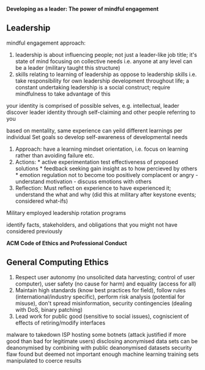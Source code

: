 <!-- SPDX-License-Identifier: zlib-acknowledgement -->

**Developing as a leader:
The power of mindful engagement**
## Leadership
mindful engagement approach:
1. leadership is about influencing people; not just a leader-like job title; 
it's state of mind focusing on collective needs
   i.e. anyone at any level can be a leader
   (military taught this structure)
2. skills relating to learning of leadership as oppose to leadership skills
   i.e. take responsibility for own leadership development throughout life; a constant undertaking
   leadership is a social construct;
   require mindfulness to take advantage of this

your identity is comprised of possible selves, e.g. intellectual, leader
discover leader identity through self-claiming and other people referring to you

based on mentality, same experience can yeild different learnings per individual
Set goals so develop self-awareness of developmental needs
1. Approach: have a learning mindset orientation, i.e. focus on learning rather than avoiding failure etc.
2. Actions: 
         * active experimentation
           test effectiveness of proposed solutions
         * feedback seeking
           gain insight as to how percieved by others
         * emotion regulation
           not to become too positively complacent or angry
           - understand motivation
           - discuss emotions with others
3. Reflection: Must reflect on experience to have experienced it; understand the what and why
            (did this at military after keystone events; considered what-ifs)

Military employed leadership rotation programs

identify facts, stakeholders, and obligations that you might not have considered previously

**ACM Code of Ethics
and Professional Conduct**
## General Computing Ethics
1. Respect user autonomy (no unsolicited data harvesting; control of user computer), user safety (no cause for harm) and equality (access for all)
2. Maintain high standards (know best practices for field), follow rules (international/industry specific), 
   perform risk analysis (potential for misuse), don't spread misinformation, security contingencies (dealing with DoS, binary patching)
3. Lead work for public good (sensitive to social issues), cogniscient of effects of retiring/modify interfaces

malware to takedown ISP hosting some botnets (attack justified if more good than bad for legitimate users)
disclosing anonymised data sets can be deanonymised by combining with public deanonymised datasets
security flaw found but deemed not important enough
machine learning training sets manipulated to coerce results
